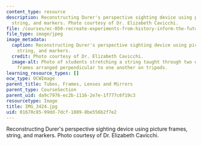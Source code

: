 ```yaml
---
content_type: resource
description: Reconstructing Durer's perspective sighting device using picture frames,
  string, and markers. Photo courtesy of Dr. Elizabeth Cavicchi.
file: /courses/ec-050-recreate-experiments-from-history-inform-the-future-from-the-past-galileo-january-iap-2010/01670c8599dd7dcf10898be556b2f7e2_IMG_3424.jpg
file_type: image/jpeg
image_metadata:
  caption: Reconstructing Durer's perspective sighting device using picture frames,
    string, and markers.
  credit: Photo courtesy of Dr. Elizabeth Cavicchi.
  image-alt: Photo of students stretching a string taught through two empty wooden
    frames arranged perpendicular to one another on tripods.
learning_resource_types: []
ocw_type: OCWImage
parent_title: Tubes, Frames, Lenses and Mirrors
parent_type: CourseSection
parent_uid: da9c7976-ec2b-1116-2e7e-1f777c6f19c3
resourcetype: Image
title: IMG_3424.jpg
uid: 01670c85-99dd-7dcf-1089-8be556b2f7e2
---
```

Reconstructing Durer's perspective sighting device using picture frames, string, and markers. Photo courtesy of Dr. Elizabeth Cavicchi.

